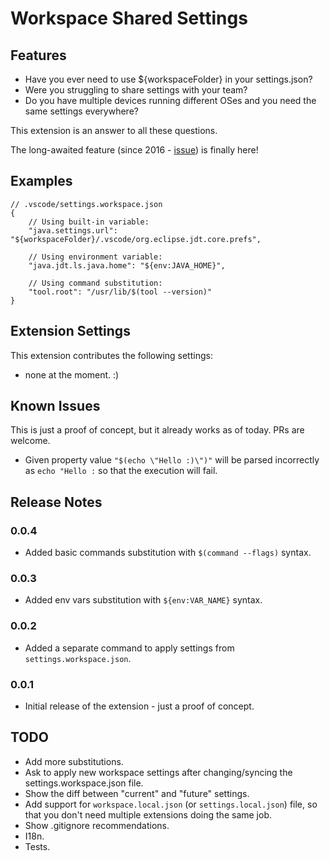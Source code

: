 # Workspace Shared Settings

## Features

- Have you ever need to use ${workspaceFolder} in your settings.json?
- Were you struggling to share settings with your team?
- Do you have multiple devices running different OSes and you need the same settings everywhere?

This extension is an answer to all these questions.

The long-awaited feature (since 2016 - [issue](https://github.com/Microsoft/vscode/issues/2809)) is finally here!

## Examples

```
// .vscode/settings.workspace.json
{
    // Using built-in variable:
    "java.settings.url": "${workspaceFolder}/.vscode/org.eclipse.jdt.core.prefs",

    // Using environment variable:
    "java.jdt.ls.java.home": "${env:JAVA_HOME}",

    // Using command substitution:
    "tool.root": "/usr/lib/$(tool --version)"
}
```

## Extension Settings

This extension contributes the following settings:

- none at the moment. :)

## Known Issues

This is just a proof of concept, but it already works as of today. PRs are welcome.

- Given property value `"$(echo \"Hello :)\")"` will be parsed incorrectly as `echo "Hello :` so that the execution will fail.

## Release Notes

### 0.0.4

- Added basic commands substitution with `$(command --flags)` syntax.

### 0.0.3

- Added env vars substitution with `${env:VAR_NAME}` syntax.

### 0.0.2

- Added a separate command to apply settings from `settings.workspace.json`.

### 0.0.1

- Initial release of the extension - just a proof of concept.

## TODO

- Add more substitutions.
- Ask to apply new workspace settings after changing/syncing the settings.workspace.json file.
- Show the diff between "current" and "future" settings.
- Add support for `workspace.local.json` (or `settings.local.json`) file, so that you don't need multiple extensions doing the same job.
- Show .gitignore recommendations.
- I18n.
- Tests.

